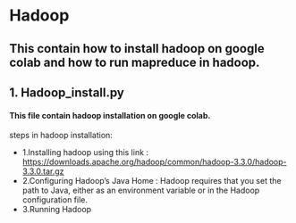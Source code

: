 # Hadoop
## This contain how to install hadoop on google colab and how to run mapreduce in hadoop.

## 1. Hadoop_install.py
#### This file contain hadoop installation on google colab.
steps in hadoop installation:
* 1.Installing hadoop using this link : https://downloads.apache.org/hadoop/common/hadoop-3.3.0/hadoop-3.3.0.tar.gz
* 2.Configuring Hadoop’s Java Home : Hadoop requires that you set the path to Java, either as an environment variable or in the Hadoop configuration file.
* 3.Running Hadoop

